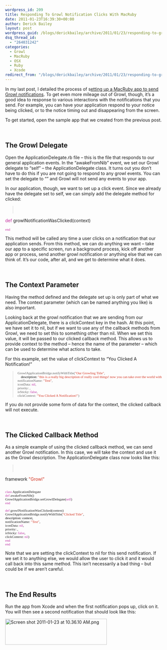 ```yaml
---
wordpress_id: 209
title: Responding To Growl Notification Clicks With MacRuby
date: 2011-01-23T16:39:30+00:00
author: Derick Bailey
layout: post
wordpress_guid: /blogs/derickbailey/archive/2011/01/23/responding-to-growl-notification-clicks-and-timeouts-with-macruby.aspx
dsq_thread_id:
  - "264031242"
categories:
  - Growl
  - MacRuby
  - OSX
  - Ruby
  - Xcode
redirect_from: "/blogs/derickbailey/archive/2011/01/23/responding-to-growl-notification-clicks-and-timeouts-with-macruby.aspx/"
---
```

In my last post, I detailed the process of s[etting up a MacRuby app to send Growl notifications](http://www.lostechies.com/blogs/derickbailey/archive/2011/01/21/creating-growl-notifications-from-a-macruby-app.aspx). To get even more mileage out of Growl, though, it&#8217;s a good idea to response to various interactions with the notifications that you send. For example, you can have your application respond to your notice being clicked, or to the notice timing out and disappearing from the screen.

To get started, open the sample app that we created from the previous post.

 

## The Growl Delegate

Open the ApplicationDelegate.rb file &#8211; this is the file that responds to our general application events. In the &#8220;awakeFromNib&#8221; event, we set our Growl delegate to &#8220;self&#8221; &#8211; the ApplicationDelegate class. It turns out you don&#8217;t have to do this if you are not going to respond to any growl events. You can set the delegate to &#8220;&#8221; and Growl will not send any events to your app.

In our application, though, we want to set up a click event. Since we already have the delegate set to self, we can simply add the delegate method for clicked:

> <pre><p style="margin: 0.0px 0.0px 0.0px 0.0px;font: 11.0px Menlo">
  <span style="color: #c22a9c">def</span> growlNotificationWasClicked(context)
</p>

<p style="margin: 0.0px 0.0px 0.0px 0.0px;font: 11.0px Menlo">
  <span style="color: #c22a9c">end</span>
</p></pre>

This method will be called any time a user clicks on a notification that our application sends. From this method, we can do anything we want &#8211; take our app to a specific screen, run a background process, kick off another app or process, send another growl notification or anything else that we can think of. It&#8217;s our code, after all, and we get to determine what it does.

 

## The Context Parameter

Having the method defined and the delegate set up is only part of what we need. The context parameter (which can be named anything you like) is also important.

Looking back at the growl notification that we are sending from our ApplicationDelegate, there is a clickContext key in the hash. At this point, we have set it to nil, but if we want to use any of the callback methods from Growl, we need to set this to something other than nil. When we set this value, it will be passed to our clicked callback method. This allows us to provide context to the method &#8211; hence the name of the parameter &#8211; which can be used to determine what actions to take.

For this example, set the value of clickContext to &#8220;You Clicked A Notification!&#8221;

> <pre style="margin: 0px;font: 11px Menlo">GrowlApplicationBridge.notifyWithTitle(<span style="color: #d12e1b">"Our Growling Title"</span>,</pre>
> 
> <pre style="margin: 0px;font: 11px Menlo;color: #d12e1b"><span style="color: #000000">    description: </span>"this is a really big description of really cool things! now you can take over the world with Growl from MacRuby!"<span style="color: #000000">,</span></pre>
> 
> <pre style="margin: 0px;font: 11px Menlo">notificationName: <span style="color: #d12e1b">"Test"</span>,</pre>
> 
> <pre style="margin: 0px;font: 11px Menlo">iconData: <span style="color: #bb2da2">nil</span>,</pre>
> 
> <pre style="margin: 0px;font: 11px Menlo">priority: <span style="color: #252bd8"></span>,</pre>
> 
> <pre style="margin: 0px;font: 11px Menlo">isSticky: <span style="color: #bb2da2">false</span>,</pre>
> 
> <pre style="margin: 0px;font: 11px Menlo">clickContext: <span style="color: #d12e1b">"You Clicked A Notification!"</span>)</pre>

If you do not provide some form of data for the context, the clicked callback will not execute.

 

## The Clicked Callback Method

As a simple example of using the clicked callback method, we can send another Growl notification. In this case, we will take the context and use it as the Growl description. The ApplicationDelegate class now looks like this:

> <pre><p style="margin: 0.0px 0.0px 0.0px 0.0px;font: 11.0px Menlo">
  framework <span style="color: #d12e1b">"Growl"</span>
</p>

<p style="margin: 0.0px 0.0px 0.0px 0.0px;font: 11.0px Menlo">
   
</p>

<p style="margin: 0.0px 0.0px 0.0px 0.0px;font: 11.0px Menlo">
  <span style="color: #bb2da2">class</span> ApplicationDelegate
</p>

<p style="margin: 0.0px 0.0px 0.0px 0.0px;font: 11.0px Menlo">
  <span style="color: #bb2da2">  def</span> awakeFromNib()
</p>

<p style="margin: 0.0px 0.0px 0.0px 0.0px;font: 11.0px Menlo">
  GrowlApplicationBridge.setGrowlDelegate(<span style="color: #bb2da2">self</span>)
</p>

<p style="margin: 0.0px 0.0px 0.0px 0.0px;font: 11.0px Menlo;color: #bb2da2">
  <span style="color: #000000">  </span>end
</p>

<p style="margin: 0.0px 0.0px 0.0px 0.0px;font: 11.0px Menlo">
  <span style="font-family: monospace"><span style="font-size: medium"><span style="font-family: Menlo;font-size: small"><span style="font-size: 11px"><br /></span></span></span></span>
</p>

<p style="margin: 0.0px 0.0px 0.0px 0.0px;font: 11.0px Menlo">
  <span style="color: #bb2da2">  def</span> growlNotificationWasClicked(context)
</p>

<p style="margin: 0.0px 0.0px 0.0px 0.0px;font: 11.0px Menlo">
  <span style="font-family: monospace"><span style="font-size: medium">    </span></span>GrowlApplicationBridge.notifyWithTitle(<span style="color: #d12e1b">"Clicked Title"</span>,
</p>

<p style="margin: 0.0px 0.0px 0.0px 0.0px;font: 11.0px Menlo;color: #d12e1b">
  <span style="color: #000000">      description: context</span><span style="color: #000000">,</span>
</p>

<p style="margin: 0.0px 0.0px 0.0px 0.0px;font: 11.0px Menlo">
  notificationName: <span style="color: #d12e1b">"Test"</span>,
</p>

<p style="margin: 0.0px 0.0px 0.0px 0.0px;font: 11.0px Menlo">
  iconData: <span style="color: #bb2da2">nil</span>,
</p>

<p style="margin: 0.0px 0.0px 0.0px 0.0px;font: 11.0px Menlo">
  priority: <span style="color: #252bd8"></span>,
</p>

<p style="margin: 0.0px 0.0px 0.0px 0.0px;font: 11.0px Menlo">
  isSticky: <span style="color: #bb2da2">false</span>,
</p>

<p style="margin: 0.0px 0.0px 0.0px 0.0px;font: 11.0px Menlo">
  clickContext: <span style="color: #bb2da2">nil</span>)
</p>

<p style="margin: 0.0px 0.0px 0.0px 0.0px;font: 11.0px Menlo;color: #bb2da2">
  <span style="color: #000000">  </span>end
</p>

<p style="margin: 0.0px 0.0px 0.0px 0.0px;font: 11.0px Menlo;color: #bb2da2">
  end
</p></pre>

Note that we are setting the clickContext to nil for this send notification. If we set it to anything else, we would allow the user to click it and it would call back into this same method. This isn&#8217;t necessarily a bad thing &#8211; but could be if we aren&#8217;t careful.

 

## The End Results

Run the app from Xcode and when the first notification pops up, click on it. You will then see a second notification that should look like this:

<img src="http://lostechies.com/derickbailey/files/2011/03/Screen-shot-2011-01-23-at-10.36.10-AM.png" border="0" alt="Screen shot 2011-01-23 at 10.36.10 AM.png" width="327" height="83" />

 